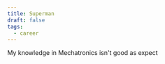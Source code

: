 ```yaml
---
title: Superman
draft: false
tags:
  - career
---
```

My knowledge in Mechatronics isn't good as expect